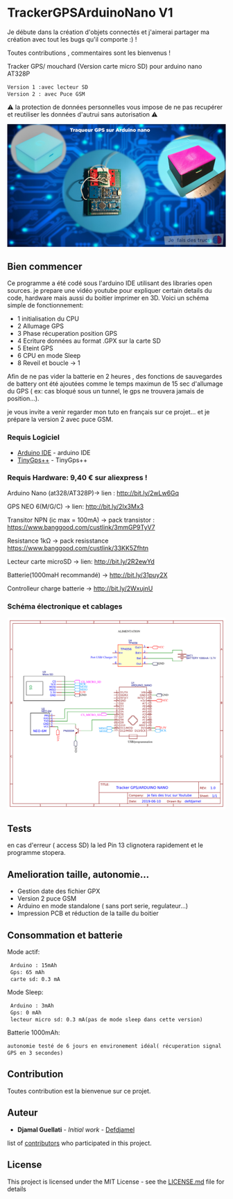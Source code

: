 # TrackerGPSArduinoNano V1
Je débute dans la création d'objets connectés et j'aimerai partager ma création avec tout les bugs qu'il comporte :) !

Toutes contributions , commentaires sont les bienvenus !

 
Tracker GPS/ mouchard (Version carte micro SD) pour  arduino nano AT328P
 ```
Version 1 :avec lecteur SD
Version 2 : avec Puce GSM
```

⚠️ la protection de données personnelles vous impose de ne pas recupérer et reutiliser les données d'autrui sans autorisation ⚠️

![Boitier 3D](preview.jpg?raw=true "Boitier 3D")

## Bien commencer

Ce programme a été codé sous l'arduino IDE utilisant des libraries open sources.
je prepare une vidéo youtube pour expliquer certain details du code, hardware mais aussi du boitier imprimer en 3D.
Voici un schéma simple de fonctionnement:


* 1 initialisation du CPU
* 2 Allumage GPS
* 3 Phase récuperation position GPS
* 4 Ecriture données au format .GPX sur la carte SD
* 5 Eteint GPS
* 6 CPU en mode Sleep
* 8 Reveil et boucle -> 1

Afin de ne pas vider la batterie en 2 heures , des fonctions de sauvegardes de battery ont été ajoutées comme le temps maximun de 15 sec d'allumage du GPS ( ex: cas bloqué sous un tunnel, le gps ne trouvera jamais de position...).


je vous invite a venir regarder mon tuto en français sur ce projet...
et je prépare la version 2 avec puce GSM.

### Requis Logiciel
* [Arduino IDE](https://www.arduino.cc) - arduino IDE
* [TinyGps++](https://github.com/mikalhart/TinyGPSPlus) - TinyGps++

### Requis Hardware: 9,40 € sur aliexpress !
Arduino Nano (at328/AT328P)->  lien : http://bit.ly/2wLw6Gq

GPS NEO 6(M/G/C) -> lien: http://bit.ly/2Ix3Mx3

Transitor NPN (ic max = 100mA) -> pack transistor :  https://www.banggood.com/custlink/3mmGP9TyV7

Resistance 1kΩ -> pack resisstance https://www.banggood.com/custlink/33KK5Zfhtn

Lecteur carte microSD -> lien: http://bit.ly/2R2ewYd

Batterie(1000maH recommandé) ->  http://bit.ly/31puy2X

Controlleur charge batterie -> http://bit.ly/2WxujnU


### Schéma électronique et cablages

![Schema ](TrackerGps_schema.png?raw=true "schema normalisé")


## Tests


en cas d'erreur ( access SD) la led Pin 13 clignotera rapidement et le programme stopera.


## Amelioration taille, autonomie...

* Gestion date des fichier GPX
* Version 2 puce GSM
* Arduino en mode standalone ( sans port serie, regulateur...) 
* Impression PCB et réduction de la taille du boitier 

## Consommation et batterie

Mode actif: 
```
 Arduino : 15mAh 
 Gps: 65 mAh
 carte sd: 0.3 mA
```


Mode Sleep: 
```
 Arduino : 3mAh 
 Gps: 0 mAh
 lecteur micro sd: 0.3 mA(pas de mode sleep dans cette version)
```

Batterie 1000mAh:

```
autonomie testé de 6 jours en environement idéal( récuperation signal GPS en 3 secondes)
```

## Contribution

Toutes contribution est la bienvenue sur ce projet.


## Auteur

* **Djamal Guellati** - *Initial work* - [Defdjamel](https://github.com/Defdjamel)

 list of [contributors](https://github.com/your/project/contributors) who participated in this project.

## License

This project is licensed under the MIT License - see the [LICENSE.md](LICENSE.md) file for details

